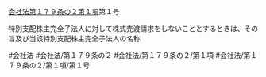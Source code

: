 [会社法第１７９条の２第１項](会社法＿＿＿＿第１７９条の２第１項)第１号

特別支配株主完全子法人に対して株式売渡請求をしないこととするときは、その旨及び当該特別支配株主完全子法人の名称


#会社法
#会社法/第１７９条の２
#会社法/第１７９条の２/第１項
#会社法/第１７９条の２/第１項/第１号
